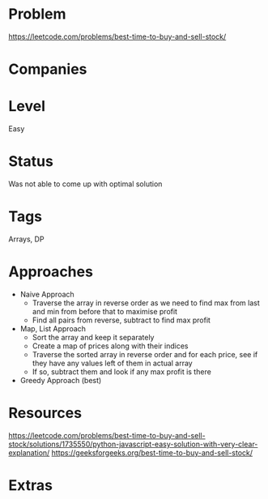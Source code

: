 # Problem

https://leetcode.com/problems/best-time-to-buy-and-sell-stock/

# Companies

# Level

Easy

# Status

Was not able to come up with optimal solution

# Tags

Arrays, DP

# Approaches

- Naive Approach
  - Traverse the array in reverse order as we need to find max from last and min from before that to maximise profit
  - Find all pairs from reverse, subtract to find max profit
- Map, List Approach
  - Sort the array and keep it separately
  - Create a map of prices along with their indices
  - Traverse the sorted array in reverse order and for each price, see if they have any values left of them in actual array
  - If so, subtract them and look if any max profit is there
- Greedy Approach (best)

# Resources

https://leetcode.com/problems/best-time-to-buy-and-sell-stock/solutions/1735550/python-javascript-easy-solution-with-very-clear-explanation/
https://geeksforgeeks.org/best-time-to-buy-and-sell-stock/

# Extras
